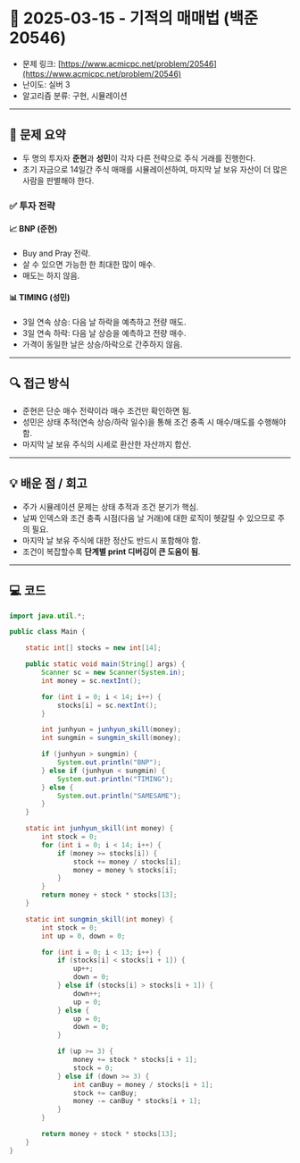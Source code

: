 # 📅 2025-03-15 - 기적의 매매법 (백준 20546)

<!-- 문제 링크 -->
- 문제 링크: [https://www.acmicpc.net/problem/20546](https://www.acmicpc.net/problem/20546)
- 난이도: 실버 3
- 알고리즘 분류: 구현, 시뮬레이션

---

## 📌 문제 요약

- 두 명의 투자자 **준현**과 **성민**이 각자 다른 전략으로 주식 거래를 진행한다.
- 초기 자금으로 14일간 주식 매매를 시뮬레이션하여, 마지막 날 보유 자산이 더 많은 사람을 판별해야 한다.

### ✅ 투자 전략

#### 📈 BNP (준현)
- Buy and Pray 전략.
- 살 수 있으면 가능한 한 최대한 많이 매수.
- 매도는 하지 않음.

#### 📊 TIMING (성민)
- 3일 연속 상승: 다음 날 하락을 예측하고 전량 매도.
- 3일 연속 하락: 다음 날 상승을 예측하고 전량 매수.
- 가격이 동일한 날은 상승/하락으로 간주하지 않음.

---

## 🔍 접근 방식

- 준현은 단순 매수 전략이라 매수 조건만 확인하면 됨.
- 성민은 상태 추적(연속 상승/하락 일수)을 통해 조건 충족 시 매수/매도를 수행해야 함.
- 마지막 날 보유 주식의 시세로 환산한 자산까지 합산.

---

## 💡 배운 점 / 회고

- 주가 시뮬레이션 문제는 상태 추적과 조건 분기가 핵심.
- 날짜 인덱스와 조건 충족 시점(다음 날 거래)에 대한 로직이 헷갈릴 수 있으므로 주의 필요.
- 마지막 날 보유 주식에 대한 정산도 반드시 포함해야 함.
- 조건이 복잡할수록 **단계별 print 디버깅이 큰 도움이 됨**.

---

## 💻 코드

```java
import java.util.*;

public class Main {

    static int[] stocks = new int[14];

    public static void main(String[] args) {
        Scanner sc = new Scanner(System.in);
        int money = sc.nextInt();

        for (int i = 0; i < 14; i++) {
            stocks[i] = sc.nextInt();
        }

        int junhyun = junhyun_skill(money);
        int sungmin = sungmin_skill(money);

        if (junhyun > sungmin) {
            System.out.println("BNP");
        } else if (junhyun < sungmin) {
            System.out.println("TIMING");
        } else {
            System.out.println("SAMESAME");
        }
    }

    static int junhyun_skill(int money) {
        int stock = 0;
        for (int i = 0; i < 14; i++) {
            if (money >= stocks[i]) {
                stock += money / stocks[i];
                money = money % stocks[i];
            }
        }
        return money + stock * stocks[13];
    }

    static int sungmin_skill(int money) {
        int stock = 0;
        int up = 0, down = 0;

        for (int i = 0; i < 13; i++) {
            if (stocks[i] < stocks[i + 1]) {
                up++;
                down = 0;
            } else if (stocks[i] > stocks[i + 1]) {
                down++;
                up = 0;
            } else {
                up = 0;
                down = 0;
            }

            if (up >= 3) {
                money += stock * stocks[i + 1];
                stock = 0;
            } else if (down >= 3) {
                int canBuy = money / stocks[i + 1];
                stock += canBuy;
                money -= canBuy * stocks[i + 1];
            }
        }

        return money + stock * stocks[13];
    }
}

